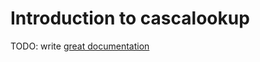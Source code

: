 # Introduction to cascalookup

TODO: write [great documentation](http://jacobian.org/writing/great-documentation/what-to-write/)
